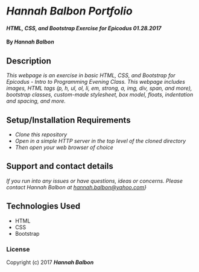 # _Hannah Balbon Portfolio_

#### _HTML, CSS, and Bootstrap Exercise for Epicodus 01.28.2017_

#### By _**Hannah Balbon**_

## Description

_This webpage is an exercise in basic HTML, CSS, and Bootstrap for Epicodus - Intro to Programming Evening Class. This webpage includes images, HTML tags (p, h, ul, ol, li, em, strong, a, img, div, span, and more), bootstrap classes, custom-made stylesheet, box model, floats, indentation and spacing, and more._

## Setup/Installation Requirements

* _Clone this repository_
* _Open in a simple HTTP server in the top level of the cloned directory_
* _Then open your web browser of choice_


## Support and contact details

_If you run into any issues or have questions, ideas or concerns.  Please contact Hannah Balbon at hannah.balbon@yahoo.com}_

## Technologies Used

* HTML
* CSS
* Bootstrap

### License

Copyright (c) 2017 **_Hannah Balbon_**

